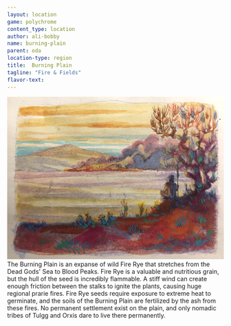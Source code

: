 ```yaml
---
layout: location
game: polychrome
content_type: location
author: ali-bobby
name: burning-plain
parent: oda
location-type: region
title:  Burning Plain
tagline: "Fire & Fields"
flavor-text:
---
```

![Surveiling the Plain](/assets/images/burning-plain-aj.jpg)
The Burning Plain is an expanse of wild Fire Rye that stretches from the Dead Gods' Sea to Blood Peaks. Fire Rye is a valuable and nutritious grain, but the hull of the seed is incredibly flammable. A stiff wind can create enough friction between the stalks to ignite the plants, causing huge regional prarie fires. Fire Rye seeds require exposure to extreme heat to germinate, and the soils of the Burning Plain are fertilized by the ash from these fires. No permanent settlement exist on the plain, and only nomadic tribes of Tulgg and Orxis dare to live there permanently.

